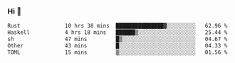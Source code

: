 ### Hi 👋

<!--START_SECTION:waka-->

```txt
Rust              10 hrs 38 mins  ███████████████▓░░░░░░░░░   62.96 %
Haskell           4 hrs 18 mins   ██████▒░░░░░░░░░░░░░░░░░░   25.44 %
sh                47 mins         █▒░░░░░░░░░░░░░░░░░░░░░░░   04.67 %
Other             43 mins         █░░░░░░░░░░░░░░░░░░░░░░░░   04.33 %
TOML              15 mins         ▒░░░░░░░░░░░░░░░░░░░░░░░░   01.56 %
```

<!--END_SECTION:waka-->
